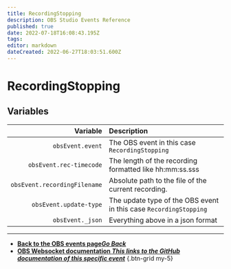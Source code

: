```yaml
---
title: RecordingStopping
description: OBS Studio Events Reference
published: true
date: 2022-07-18T16:08:43.195Z
tags: 
editor: markdown
dateCreated: 2022-06-27T18:03:51.600Z
---
```


# RecordingStopping

## Variables

| Variable | Description |
|---------:|:------------|
| `obsEvent.event` | The OBS event in this case `RecordingStopping`
| `obsEvent.rec-timecode` | The length of the recording formatted like hh:mm:ss.sss |
| `obsEvent.recordingFilename` | Absolute path to the file of the current recording. |
| `obsEvent.update-type` | The update type of the OBS event in this case `RecordingStopping`
| `obsEvent._json` | Everything above in a json format

---

- [<i class="mdi mdi-chevron-left"></i>**Back to the OBS events page*Go Back***](/en/Broadcasters/OBS/Events)
- [<i class="mdi mdi-github"></i> **OBS Websocket documentation *This links to the GitHub documentation of this specific event***](https://github.com/obsproject/obs-websocket/blob/4.x-current/docs/generated/protocol.md#recordingstopping)
{.btn-grid my-5}
